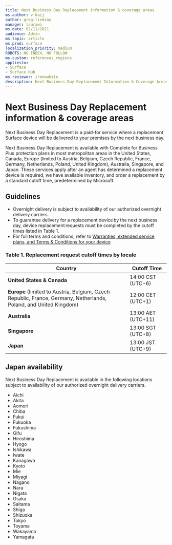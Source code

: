```yaml
---
title: Next Business Day Replacement information & coverage areas
ms.author: v-kaij
author: greg-lindsay
manager: laurawi
ms.date: 02/11/2021
audience: Admin
ms.topic: article
ms.prod: surface
localization_priority: medium
ROBOTS: NO INDEX, NO FOLLOW
ms.custom: references_regions
appliesto:
- Surface
- Surface Hub
ms.reviewer: irenewhite
description: Next Business Day Replacement Information & Coverage Areas.
---
```


# Next Business Day Replacement information & coverage areas

Next Business Day Replacement is a paid-for service where a replacement Surface device will be delivered to your premises by the next business day. 

Next Business Day Replacement is available with Complete for Business Plus protection plans in most metropolitan areas in the United States, Canada, Europe (limited to Austria, Belgium, Czech Republic, France, Germany, Netherlands, Poland, United Kingdom), Australia, Singapore, and Japan. These services apply after an agent has determined a replacement device is required, we have available inventory, and order a replacement by a standard cutoff time, predetermined by Microsoft. 

## Guidelines

- Overnight delivery is subject to availability of our authorized overnight delivery carriers.
- To guarantee delivery for a replacement device by the next business day, device replacement requests must be completed by the cutoff times listed in Table 1. 
- For full terms and conditions, refer to 
[Warranties, extended service plans, and Terms & Conditions for your device](https://support.microsoft.com/topic/warranties-extended-service-plans-and-terms-conditions-for-your-device-eedf7a23-84a7-1a47-480b-0e10503eedf5)

### Table 1. Replacement request cutoff times by locale

| Country                                                                                                    | Cutoff Time |
| -------------------------------------------------------------------------------------------------------------- | --------------- |
| **United States & Canada**                                                                                     | 14:00 CST    (UTC-6)      |
| **Europe** (limited to Austria, Belgium, Czech Republic, France, Germany, Netherlands, Poland, and United Kingdom) | 12:00 CET   (UTC+1)     |
| **Australia**                                                                                                  | 13:00 AET   (UTC+11)    |
| **Singapore**                                                                                                  | 13:00 SGT    (UTC+8)   |
| **Japan**                                                                                                      | 13:00 JST    (UTC+9)   |


## Japan availability 

Next Business Day Replacement is available in the following locations subject to availability of our authorized overnight delivery carriers. 

- Aichi
- Akita
- Aomori
- Chiba
- Fukui
- Fukuoka
- Fukushima
- Gifu
- Hiroshima
- Hyogo
- Ishikawa
- Iwate
- Kanagawa
- Kyoto
- Mie
- Miyagi
- Nagano
- Nara
- Nigata
- Osaka
- Saitama
- Shiga
- Shizuoka
- Tokyo
- Toyama
- Wakayama
- Yamagata


